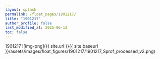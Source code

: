 ```yaml
---
layout: splash
permalink: /float_pages/1901217/
title: "1901217"
author_profile: false
last_modified_at: 2025-06-13
toc: false
---
```

 
1901217
![img-png]({{ site.url }}{{ site.baseurl }}/assets/images/float_figures/1901217/1901217_Sprof_processed_v2.png)